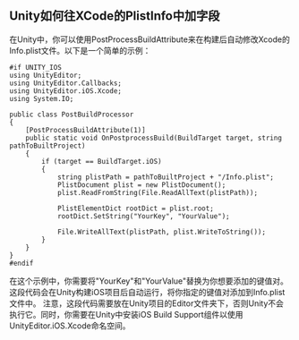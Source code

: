 ## Unity如何往XCode的PlistInfo中加字段

在Unity中，你可以使用PostProcessBuildAttribute来在构建后自动修改Xcode的Info.plist文件。以下是一个简单的示例：

```
#if UNITY_IOS
using UnityEditor;
using UnityEditor.Callbacks;
using UnityEditor.iOS.Xcode;
using System.IO;

public class PostBuildProcessor
{
    [PostProcessBuildAttribute(1)]
    public static void OnPostprocessBuild(BuildTarget target, string pathToBuiltProject)
    {
        if (target == BuildTarget.iOS)
        {
            string plistPath = pathToBuiltProject + "/Info.plist";
            PlistDocument plist = new PlistDocument();
            plist.ReadFromString(File.ReadAllText(plistPath));

            PlistElementDict rootDict = plist.root;
            rootDict.SetString("YourKey", "YourValue");

            File.WriteAllText(plistPath, plist.WriteToString());
        }
    }
}
#endif
```

在这个示例中，你需要将"YourKey"和"YourValue"替换为你想要添加的键值对。这段代码会在Unity构建iOS项目后自动运行，将你指定的键值对添加到Info.plist文件中。
注意，这段代码需要放在Unity项目的Editor文件夹下，否则Unity不会执行它。同时，你需要在Unity中安装iOS Build Support组件以使用UnityEditor.iOS.Xcode命名空间。

